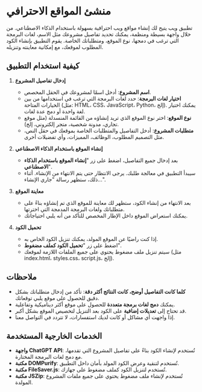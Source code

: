 # منشئ المواقع الاحترافي

تطبيق ويب يتيح لك إنشاء مواقع ويب احترافية بسهولة باستخدام الذكاء الاصطناعي. من خلال واجهة بسيطة ومنظمة، يمكنك تحديد تفاصيل مشروعك مثل الاسم، لغات البرمجة التي ترغب في دمجها، نوع الموقع، ومتطلباتك الخاصة. يقوم التطبيق بإنشاء الكود المطلوب لموقعك، مع إمكانية معاينته وتنزيله.

## كيفية استخدام التطبيق

1. **إدخال تفاصيل المشروع**

   - **اسم المشروع**: أدخل اسمًا لمشروعك في الحقل المخصص.
   - **اختيار لغات البرمجة**: حدد لغات البرمجة التي ترغب في استخدامها من بين الخيارات المتاحة (مثل: HTML، CSS، JavaScript، Python، إلخ). يمكنك اختيار لغة واحدة أو دمج عدة لغات.
   - **نوع الموقع**: اختر نوع الموقع الذي تريد إنشاؤه من القائمة المنسدلة (مثل موقع تجاري، مدونة شخصية، متجر إلكتروني، إلخ).
   - **متطلبات المشروع**: أدخل التفاصيل والمتطلبات الخاصة بموقعك في حقل النص، مثل التصميم المطلوب، الوظائف، المميزات، وأي تفضيلات أخرى.

2. **إنشاء الموقع باستخدام الذكاء الاصطناعي**

   - بعد إدخال جميع التفاصيل، اضغط على زر "**إنشاء الموقع باستخدام الذكاء الاصطناعي**".
   - سيبدأ التطبيق في معالجة طلبك. يرجى الانتظار حتى يتم الانتهاء من الإنشاء. أثناء ذلك، ستظهر رسالة "جاري الإنشاء...".

3. **معاينة الموقع**

   - بعد الانتهاء من إنشاء الكود، ستظهر لك معاينة للموقع الذي تم إنشاؤه بناءً على متطلباتك ولغات البرمجة المدمجة التي اخترتها.
   - يمكنك استعراض الموقع داخل الإطار المخصص للتأكد من أنه يلبي احتياجاتك.

4. **تحميل الكود**

   - إذا كنت راضيًا عن الموقع المولد، يمكنك تنزيل الكود الخاص به.
   - اضغط على زر "**تحميل الكود كملف مضغوط**".
   - سيتم تنزيل ملف مضغوط يحتوي على جميع الملفات اللازمة لموقعك (مثل index.html، styles.css، script.js، إلخ).

## ملاحظات

- **كلما كانت التفاصيل أوضح، كانت النتائج أكثر دقة**: تأكد من إدخال متطلباتك بشكل دقيق للحصول على موقع يلبي توقعاتك.
- يمكنك **دمج لغات برمجة متعددة** للحصول على موقع أكثر ديناميكية وتفاعلية.
- قد تحتاج إلى **تعديلات إضافية** على الكود بعد التنزيل لتخصيص الموقع بشكل أكبر.
- إذا واجهت أي مشاكل أو كانت لديك استفسارات، لا تتردد في التواصل معنا.

## الخدمات الخارجية المستخدمة

- **واجهة ChatGPT API**: تُستخدم لإنشاء الكود بناءً على تفاصيل المشروع التي تقدمها، مع دمج لغات البرمجة المختارة.
- **مكتبة DOMPurify**: تُستخدم لتنقية وعرض الكود المولد بأمان داخل التطبيق.
- **مكتبة FileSaver.js**: تُستخدم لتنزيل الكود كملف مضغوط على جهازك.
- **مكتبة JSZip**: تُستخدم لإنشاء ملف مضغوط يحتوي على جميع ملفات المشروع المولدة.